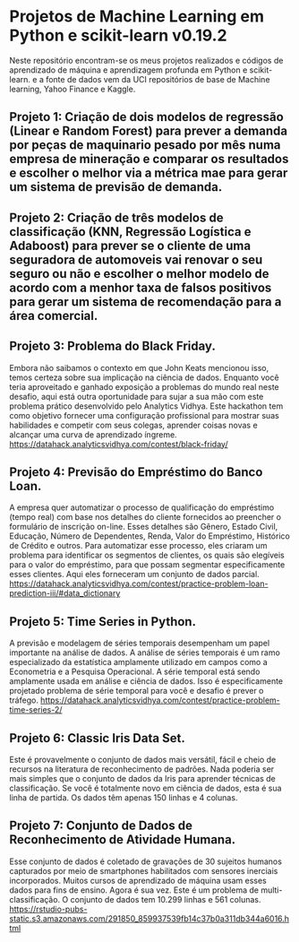 # Projetos de Machine Learning em Python e scikit-learn v0.19.2

Neste repositório encontram-se os meus projetos realizados e códigos de aprendizado de máquina e aprendizagem profunda em Python e scikit-learn. e a fonte de dados vem da UCI repositórios de base de Machine learning, Yahoo Finance e Kaggle.

## Projeto 1: Criação de dois modelos de regressão (Linear e Random Forest) para prever a demanda por peças de maquinario pesado por mês numa empresa de mineração e comparar os resultados e escolher o melhor via a métrica mae para gerar um sistema de previsão de demanda.

## Projeto 2: Criação de três modelos de classificação (KNN, Regressão Logística e Adaboost) para prever se o cliente de uma seguradora de automoveis vai renovar o seu seguro ou não e escolher o melhor modelo de acordo com a menhor taxa de falsos positivos para gerar um sistema de recomendação para a área comercial.

## Projeto 3: Problema do Black Friday.
Embora não saibamos o contexto em que John Keats mencionou isso, temos certeza sobre sua implicação na ciência de dados. Enquanto você teria aproveitado e ganhado exposição a problemas do mundo real neste desafio, aqui está outra oportunidade para sujar a sua mão com este problema prático desenvolvido pelo Analytics Vidhya. Este hackathon tem como objetivo fornecer uma configuração profissional para mostrar suas habilidades e competir com seus colegas, aprender coisas novas e alcançar uma curva de aprendizado íngreme.
https://datahack.analyticsvidhya.com/contest/black-friday/

## Projeto 4: Previsão do Empréstimo do Banco Loan.
A empresa quer automatizar o processo de qualificação do empréstimo (tempo real) com base nos detalhes do cliente fornecidos ao preencher o formulário de inscrição on-line. Esses detalhes são Gênero, Estado Civil, Educação, Número de Dependentes, Renda, Valor do Empréstimo, Histórico de Crédito e outros. Para automatizar esse processo, eles criaram um problema para identificar os segmentos de clientes, os quais são elegíveis para o valor do empréstimo, para que possam segmentar especificamente esses clientes. Aqui eles forneceram um conjunto de dados parcial.
https://datahack.analyticsvidhya.com/contest/practice-problem-loan-prediction-iii/#data_dictionary

## Projeto 5: Time Series in Python.
A previsão e modelagem de séries temporais desempenham um papel importante na análise de dados. A análise de séries temporais é um ramo especializado da estatística amplamente utilizado em campos como a Econometria e a Pesquisa Operacional. A série temporal está sendo amplamente usada em análise e ciência de dados. Isso é especificamente projetado problema de série temporal para você e desafio é prever o tráfego.
https://datahack.analyticsvidhya.com/contest/practice-problem-time-series-2/

## Projeto 6: Classic Iris Data Set.
Este é provavelmente o conjunto de dados mais versátil, fácil e cheio de recursos na literatura de reconhecimento de padrões. Nada poderia ser mais simples que o conjunto de dados da Iris para aprender técnicas de classificação. Se você é totalmente novo em ciência de dados, esta é sua linha de partida. Os dados têm apenas 150 linhas e 4 colunas.

## Projeto 7: Conjunto de Dados de Reconhecimento de Atividade Humana.
Esse conjunto de dados é coletado de gravações de 30 sujeitos humanos capturados por meio de smartphones habilitados com sensores inerciais incorporados. Muitos cursos de aprendizado de máquina usam esses dados para fins de ensino. Agora é sua vez. Este é um problema de multi-classificação. O conjunto de dados tem 10.299 linhas e 561 colunas.
https://rstudio-pubs-static.s3.amazonaws.com/291850_859937539fb14c37b0a311db344a6016.html
